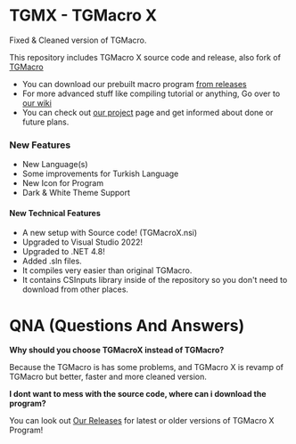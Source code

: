 # TGMX - TGMacro X
Fixed & Cleaned version of TGMacro.

This repository includes TGMacro X source code and release, also fork of [TGMacro](https://github.com/trksyln/TGMacro)

* You can download our prebuilt macro program [from releases](https://github.com/WH0LEWHALE/TGMacro-X/releases)
* For more advanced stuff like compiling tutorial or anything, Go over to [our wiki](https://github.com/WH0LEWHALE/TGMacro-X/wiki)
* You can check out [our project](https://github.com/users/WH0LEWHALE/projects/5) page and get informed about done or future plans.

### New Features 
* New Language(s)
* Some improvements for Turkish Language
* New Icon for Program
* Dark & White Theme Support

#### New Technical Features

* A new setup with Source code! (TGMacroX.nsi)
* Upgraded to Visual Studio 2022!
* Upgraded to .NET 4.8!
* Added .sln files.
* It compiles very easier than original TGMacro.
* It contains CSInputs library inside of the repository so you don't need to download from other places.

# QNA (Questions And Answers)

 **Why should you choose TGMacroX instead of TGMacro?** 
          
Because the TGMacro is has some problems, and TGMacro X is revamp of TGMacro but better, faster and more cleaned version.

 **I dont want to mess with the source code, where can i download the program?**

You can look out [Our Releases](https://github.com/WH0LEWHALE/TGMacro-X/releases) for latest or older versions of TGMacro X Program!
